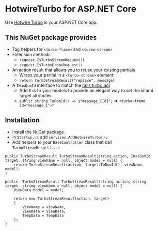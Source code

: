 ﻿# HotwireTurbo for ASP.NET Core
Use [Hotwire Turbo](https://turbo.hotwire.dev/) in your ASP.NET Core app.

## This NuGet package provides
* Tag helpers for `<turbo-frame>` and `<turbo-stream>`
* Extension methods
  * `request.IsTurboStreamRequest()`
  * `request.IsTurboFrameRequest()`
* An action result that allows you to reuse your existing partials
  * Wraps your partial in a `<turbo-stream>` element
  * `return TurboStreamResult("replace", message)`
* A `IHasDomId` interface to match the [rails turbo api](https://github.com/hotwired/turbo-rails)
  * Add this to your models to provide an elegant way to set the id and target attributes
  * `public string ToDomId() => $"message_{Id}";` => `<turbo-frame id="message_1">"`

## Installation
* Install the NuGet package 
* In `Startup.cs` add `services.AddHotwireTurbo();`
* Add helpers to your `BaseController` class that call `TurboStreamResult(...)`

```
public TurboStreamResult TurboStreamResult(string action, IHasDomId target, string viewName = null, object model = null) {
    return TurboStreamResult(action, target.ToDomId(), viewName, model);
}        

public  TurboStreamResult TurboStreamResult(string action, string target, string viewName = null, object model = null) {
    ViewData.Model = model;

    return new TurboStreamResult(action, target)
    {
        ViewName = viewName,
        ViewData = ViewData,
        TempData = TempData
    };
}
```



